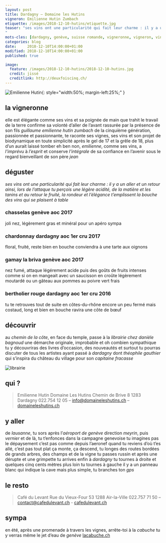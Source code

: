```yaml
---
layout: post
title: Dardagny — Domaine les Hutins
vigneron: Emilienne Hutin Zumbach
etiquette: /images/2018-12-10-hutins/etiquette.jpg
teaser: "ses vins ont une particularité qui fait leur charme : il y a un aller et un retour
"
mots-cles: [dardagny, genève, suisse romande, vigneronne, vigneron, vin, non filtré, cépage, cave, bouteille, terroir, degustation, 5dl, 7dl, 50cl, 70cl, 75cl]
categories: blog
date:     2018-12-10T14:00:00+01:00
modified: 2018-12-10T14:00:00+01:00
published: true

image:
  feature: /images/2018-12-10-hutins/2018-12-10-hutins.jpg
  credit: jissé
  creditlink: http://deuxfoiscinq.ch/
---
```


![Emilienne Hutin][i1]{: style="width:50%; margin-left:25%;" }

[i1]: ../../images/2018-12-10-hutins/vigneron2.jpg

## la vigneronne
elle est élégante comme ses vins et sa poignée de main que trahit le travail de la terre confirme sa volonté d’aller de l’avant rassurée par la présence de son fils *guillaume
emilienne hutin zumbach* de la cinquième génération, passionnée et passionnante, te raconte ses vignes, ses vins et son projet de biodynamique en toute simplicité
après le gel de 17 et la grêle de 18, plus d’un aurait laissé tomber
eh ben non, *emilienne*, comme ses vins, a *l’imprévu* à *l’esprit* et conserve *l’intégrale* de sa confiance en l’avenir sous le regard bienveillant de son père *jean*

## déguster
*ses vins ont une particularité qui fait leur charme : il y a un aller et un retour
ainsi, lors de l’attaque tu perçois une légère acidité, de la matière et les tanins et au retour le fruité, la rondeur et l’élégance t’emplissent la bouche
des vins qui se plaisent à table*

### chasselas genève aoc 2017
joli nez, légèrement gras et minéral
pour un apéro sympa

### chardonnay dardagny aoc 1er cru 2017
floral, fruité, reste bien en bouche
conviendra à une tarte aux oignons

### gamay la briva genève aoc 2017
nez fumé, attaque légérement acide puis des goûts de fruits intenses comme si on en mangeait
avec un saucisson en croûte légèrement moutardé ou un gâteau aux pommes au poivre vert frais

### bertholier rouge dardagny aoc 1er cru 2016
tu te retrouves tout de suite en côtes-du-rhône
encore un peu fermé mais costaud, long et bien en bouche
ravira une côte de bœuf

## découvrir
au *chemin de la côte*, en face du temple, passe à la *librairie chez danièle bagnoud*
une démarche originale, improbable et oh combien sympathique
tu y découvriras des livres d’occasion, des nouveautés et surtout tu pourras discuter de tous les artistes ayant passé à *dardagny* dont *théophile gauthier* qui s’inspira du château du village pour son *capitaine fracasse*

![librairie][i2]

[i2]: ../../images/2018-12-10-hutins/2018-12-10-librairie.jpg

## qui ?
> Emilienne Hutin
> Domaine Les Hutins
> Chemin de Brive 8
> 1283 Dardagny
> 022.754 12 05 – [info@domaineleshutins.ch](mailto:info@domaineleshutins.ch) – [domaineleshutins.ch](http://www.domaineleshutins.ch)

## y aller
de *lausanne*, tu sors après l’*aéroport de genève* direction *meyrin*, puis *vernier*
et de là, tu t’enfonces dans la campagne genevoise
tu imagines pas le dépaysement
c’est pas comme depuis l’aeronef quand tu reviens d’où t’es allé, c’est pas tout plat
ça monte, ça descend, tu longes des routes bordées de grands arbres, des champs et de la vigne
tu passes russin et après une dérupte et une grimpette tu arrives enfin à *dardagny*
tu tournes à droite et quelques cinq cents mètres plus loin tu tournes à gauche
il y a un panneau blanc qui indique la cave
mais plus simple, tu branches ton *gps*

## le resto
> Café du Levant
> Rue du Vieux-Four 53
> 1288 Air-la-Ville
> 022.757 71 50 – [contact@cafedulevant.ch](mailto:contact@cafedulevant.ch) - [cafedulevant.ch](https://cafedulevant.ch)

## sympa
en été, après une promenade à travers les vignes, arrête-toi à la *cabuche*
tu y verras même le jet d’eau de *genève*
[lacabuche.ch](http://lacabuche.blogspot.com)
